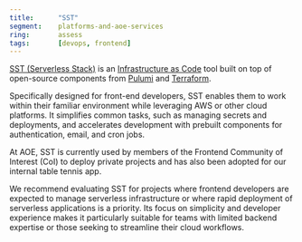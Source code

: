 ```yaml
---
title:      "SST"
segment:    platforms-and-aoe-services
ring:       assess
tags:       [devops, frontend]
---
```


[SST (Serverless Stack)](https://sst.dev/docs) is an [Infrastructure as Code](/methods-and-patterns/infrastructure-as-code/) tool built on top of open-source components from [Pulumi](/tools/pulumi/) and [Terraform](/tools/terraform/).

Specifically designed for front-end developers, SST enables them to work within their familiar environment while leveraging AWS or other cloud platforms. It simplifies common tasks, such as managing secrets and deployments, and accelerates development with prebuilt components for authentication, email, and cron jobs.

At AOE, SST is currently used by members of the Frontend Community of Interest (CoI) to deploy private projects and has also been adopted for our internal table tennis app.

We recommend evaluating SST for projects where frontend developers are expected to manage serverless infrastructure or where rapid deployment of serverless applications is a priority. Its focus on simplicity and developer experience makes it particularly suitable for teams with limited backend expertise or those seeking to streamline their cloud workflows.

